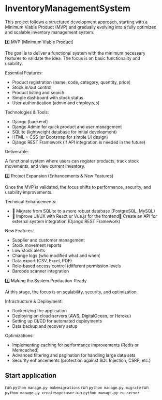 # InventoryManagementSystem
This project follows a structured development approach, starting with a Minimum Viable Product (MVP) and gradually evolving into a fully optimized and scalable inventory management system.

1️⃣ MVP (Minimum Viable Product)

The goal is to deliver a functional system with the minimum necessary features to validate the idea. The focus is on basic functionality and usability.

Essential Features:

- Product registration (name, code, category, quantity, price)
- Stock in/out control
- Product listing and search
- Simple dashboard with stock status
- User authentication (admin and employees)

Technologies & Tools:

- Django (backend)
- Django Admin for quick product and user management
- SQLite (lightweight database for initial development)
- HTML + CSS (or Bootstrap for simple UI design)
- Django REST Framework (if API integration is needed in the future)

Deliverable:

A functional system where users can register products, track stock movements, and view current inventory.

2️⃣ Project Expansion (Enhancements & New Features)

Once the MVP is validated, the focus shifts to performance, security, and usability improvements.

Technical Enhancements:

- 🔹 Migrate from SQLite to a more robust database (PostgreSQL, MySQL)
- 🔹 Improve UI/UX with React or Vue.js for the frontend🔹 Create an API for external system integration (Django REST Framework)

New Features:

- Supplier and customer management
- Stock movement reports
-  Low stock alerts
-   Change logs (who modified what and when)
-  Data export (CSV, Excel, PDF)
-   Role-based access control (different permission levels
-   Barcode scanner integration

3️⃣ Making the System Production-Ready

At this stage, the focus is on scalability, security, and optimization.

Infrastructure & Deployment:

- Dockerizing the application
- Deploying on cloud servers (AWS, DigitalOcean, or Heroku)
- Setting up CI/CD for automated deployments
- Data backup and recovery setup

Optimizations:


- Implementing caching for performance improvements (Redis or Memcached)
- Advanced filtering and pagination for handling large data sets
- Security enhancements (protection against SQL Injection, CSRF, etc.)

## Start application
run `python manage.py makemigrations`
run `python manage.py migrate`
run `python manage.py createsuperuser`
run `python manage.py runserver`